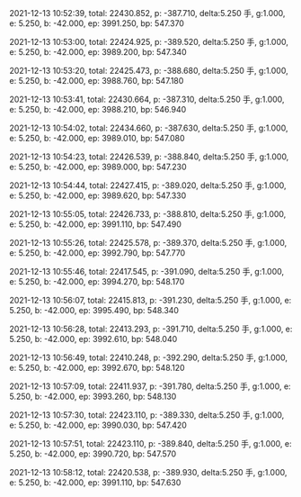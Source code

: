 2021-12-13 10:52:39, total: 22430.852, p: -387.710, delta:5.250 手, g:1.000, e: 5.250, b: -42.000, ep: 3991.250, bp: 547.370

2021-12-13 10:53:00, total: 22424.925, p: -389.520, delta:5.250 手, g:1.000, e: 5.250, b: -42.000, ep: 3989.200, bp: 547.340

2021-12-13 10:53:20, total: 22425.473, p: -388.680, delta:5.250 手, g:1.000, e: 5.250, b: -42.000, ep: 3988.760, bp: 547.180

2021-12-13 10:53:41, total: 22430.664, p: -387.310, delta:5.250 手, g:1.000, e: 5.250, b: -42.000, ep: 3988.210, bp: 546.940

2021-12-13 10:54:02, total: 22434.660, p: -387.630, delta:5.250 手, g:1.000, e: 5.250, b: -42.000, ep: 3989.010, bp: 547.080

2021-12-13 10:54:23, total: 22426.539, p: -388.840, delta:5.250 手, g:1.000, e: 5.250, b: -42.000, ep: 3989.000, bp: 547.230

2021-12-13 10:54:44, total: 22427.415, p: -389.020, delta:5.250 手, g:1.000, e: 5.250, b: -42.000, ep: 3989.620, bp: 547.330

2021-12-13 10:55:05, total: 22426.733, p: -388.810, delta:5.250 手, g:1.000, e: 5.250, b: -42.000, ep: 3991.110, bp: 547.490

2021-12-13 10:55:26, total: 22425.578, p: -389.370, delta:5.250 手, g:1.000, e: 5.250, b: -42.000, ep: 3992.790, bp: 547.770

2021-12-13 10:55:46, total: 22417.545, p: -391.090, delta:5.250 手, g:1.000, e: 5.250, b: -42.000, ep: 3994.270, bp: 548.170

2021-12-13 10:56:07, total: 22415.813, p: -391.230, delta:5.250 手, g:1.000, e: 5.250, b: -42.000, ep: 3995.490, bp: 548.340

2021-12-13 10:56:28, total: 22413.293, p: -391.710, delta:5.250 手, g:1.000, e: 5.250, b: -42.000, ep: 3992.610, bp: 548.040

2021-12-13 10:56:49, total: 22410.248, p: -392.290, delta:5.250 手, g:1.000, e: 5.250, b: -42.000, ep: 3992.670, bp: 548.120

2021-12-13 10:57:09, total: 22411.937, p: -391.780, delta:5.250 手, g:1.000, e: 5.250, b: -42.000, ep: 3993.260, bp: 548.130

2021-12-13 10:57:30, total: 22423.110, p: -389.330, delta:5.250 手, g:1.000, e: 5.250, b: -42.000, ep: 3990.030, bp: 547.420

2021-12-13 10:57:51, total: 22423.110, p: -389.840, delta:5.250 手, g:1.000, e: 5.250, b: -42.000, ep: 3990.720, bp: 547.570

2021-12-13 10:58:12, total: 22420.538, p: -389.930, delta:5.250 手, g:1.000, e: 5.250, b: -42.000, ep: 3991.110, bp: 547.630